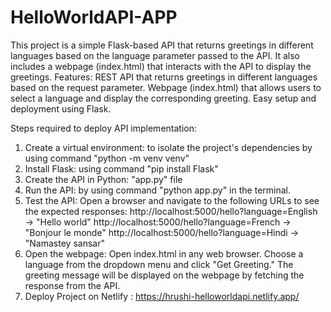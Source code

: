 # HelloWorldAPI-APP
This project is a simple Flask-based API that returns greetings in different languages based on the language parameter passed to the API. It also includes a webpage (index.html) that interacts with the API to display the greetings.
Features:
REST API that returns greetings in different languages based on the request parameter.
Webpage (index.html) that allows users to select a language and display the corresponding greeting.
Easy setup and deployment using Flask.

Steps required to deploy API implementation:
1. Create a virtual environment: to isolate the project's dependencies by using command "python -m venv venv"
2. Install Flask: using command "pip install Flask"
3. Create the API in Python: "app.py" file
4. Run the API: by using command "python app.py" in the terminal.
5. Test the API: Open a browser and navigate to the following URLs to see the expected responses:
http://localhost:5000/hello?language=English → "Hello world"
http://localhost:5000/hello?language=French → "Bonjour le monde"
http://localhost:5000/hello?language=Hindi → "Namastey sansar"
6. Open the webpage: Open index.html in any web browser. Choose a language from the dropdown menu and click "Get Greeting." The greeting message will be displayed on the webpage by fetching the response from the API.
7. Deploy Project on Netlify : https://hrushi-helloworldapi.netlify.app/

